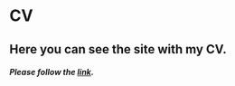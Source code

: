 # CV
## Here you can see the site with my CV.
##### Please follow the [link](https://krystyna-puhachova.github.io/CV/).
